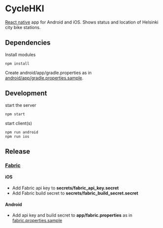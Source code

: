 # CycleHKI

[React native](https://facebook.github.io/react-native/) app for Android and iOS. Shows status and location of Helsinki city bike stations.

## Dependencies

Install modules

    npm install

Create android/app/gradle.properties as in [android/app/gradle.properties.sample](android/app/gradle.properties.sample).

## Development

start the server

    npm start

start client(s)

    npm run android
    npm run ios

## Release

### [Fabric](https://fabric.io)

#### iOS
  - Add Fabric api key to **secrets/fabric\_api\_key.secret**
  - Add Fabric build secret to **secrets/fabric\_build\_secret.secret**

#### Android
  - Add api key and build secret to **app/fabric.properties** as in [fabric.properties.sample](android/app/fabric.properties.sample)
